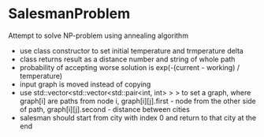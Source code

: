 # SalesmanProblem
Attempt to solve NP-problem using annealing algorithm 
- use class constructor to set initial temperature and trmperature delta
- class returns result as a distance number and string of whole path
- probability of accepting worse solution is exp(-(current - working) / temperature)
- input graph is moved instead of copying
- use std::vector<std::vector<std::pair<int, int> > > to set a graph,
where graph[i] are paths from node i, graph[i][j].first - node from the other side of path, graph[i][j].second - distance between cities
- salesman should start from city with index 0 and return to that city at the end
